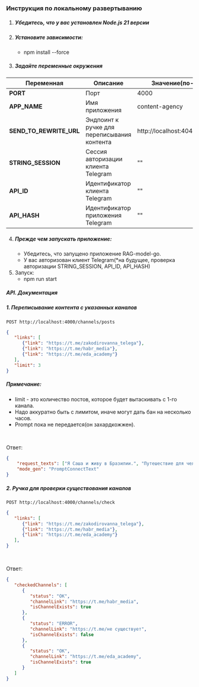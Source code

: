 ### Инструкция по локальному развертыванию
1. ##### Убедитесь, что у вас установлен Node.js 21 версии
2. ##### Установите зависимости:
    - npm install --force
3. ##### Задайте переменные окружения

| Переменная              | Описание                                    | Значение(по-умолчанию)                  |
|-------------------------|---------------------------------------------|-----------------------------------------|
| **PORT**                | Порт                                        | 4000                                    |
| **APP_NAME**            | Имя приложения                              | content-agency                          |
| **SEND_TO_REWRITE_URL** | Эндпоинт к ручке для переписывания контента | http://localhost:4040/api/gpt/generate  |
| **STRING_SESSION**                | Сессия авторизации клиента Telegram         | ""                                    |
| **API_ID**            | Идентификатор клиента Telegram              | ""                                 |
| **API_HASH** | Идентификатор приложения Telegram           | ""                                      |

4. ##### Прежде чем запускать приложение:
    - Убедитесь, что запущено приложение RAG-model-go.
    - У вас авторизован клиент Telegram(*на будущее, проверка авторизации STRING_SESSION, API_ID, API_HASH)
5. Запуск:
    - npm run start


##### API. Документация

##### 1. Переписывание контента с указанных каналов
`POST http://localhost:4000/channels/posts`
<br>

````json
{
   "links": [
      {"link": "https://t.me/zakodirovanna_telega"},
      {"link": "https://t.me/habr_media"},
      {"link": "https://t.me/eda_academy"}
   ],
   "limit": 3
}
````
##### Примечание:
* limit - это количество постов, которое будет вытаскивать с 1-го канала.
* Надо аккуратно быть с лимитом, иначе могут дать бан на несколько часов.
* Prompt пока не передается(он захардкожжен).

<br>

Ответ:
```json
{
    "request_texts": ["Я Саша и живу в Бразилии.", "Путешествие для человека играет важную роль", "В кафе можно отлично перекусить"],
    "mode_gen": "PromptConnectText"
}
```


##### 2. Ручка для проверки существования каналов
`POST http://localhost:4000/channels/check`
<br>

````json
{
   "links": [
      {"link": "https://t.me/zakodirovanna_telega"},
      {"link": "https://t.me/habr_media"},
      {"link": "https://t.me/eda_academy"}
   ],
}
````

<br>

Ответ:
```json
{
   "checkedChannels": [
      {
         "status": "OK",
         "channelLink": "https://t.me/habr_media",
         "isChannelExists": true
      },
      {
         "status": "ERROR",
         "channelLink": "https://t.me/не существует",
         "isChannelExists": false
      },
      {
         "status": "OK",
         "channelLink": "https://t.me/eda_academy",
         "isChannelExists": true
      }
   ]
}
```
